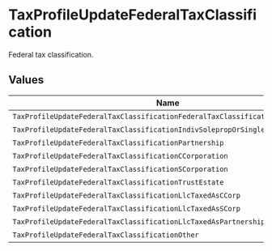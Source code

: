 # TaxProfileUpdateFederalTaxClassification

Federal tax classification.


## Values

| Name                                                                          | Value                                                                         |
| ----------------------------------------------------------------------------- | ----------------------------------------------------------------------------- |
| `TaxProfileUpdateFederalTaxClassificationFederalTaxClassificationUnspecified` | FEDERAL_TAX_CLASSIFICATION_UNSPECIFIED                                        |
| `TaxProfileUpdateFederalTaxClassificationIndivSolepropOrSinglememberllc`      | INDIV_SOLEPROP_OR_SINGLEMEMBERLLC                                             |
| `TaxProfileUpdateFederalTaxClassificationPartnership`                         | PARTNERSHIP                                                                   |
| `TaxProfileUpdateFederalTaxClassificationCCorporation`                        | C_CORPORATION                                                                 |
| `TaxProfileUpdateFederalTaxClassificationSCorporation`                        | S_CORPORATION                                                                 |
| `TaxProfileUpdateFederalTaxClassificationTrustEstate`                         | TRUST_ESTATE                                                                  |
| `TaxProfileUpdateFederalTaxClassificationLlcTaxedAsCCorp`                     | LLC_TAXED_AS_C_CORP                                                           |
| `TaxProfileUpdateFederalTaxClassificationLlcTaxedAsSCorp`                     | LLC_TAXED_AS_S_CORP                                                           |
| `TaxProfileUpdateFederalTaxClassificationLlcTaxedAsPartnership`               | LLC_TAXED_AS_PARTNERSHIP                                                      |
| `TaxProfileUpdateFederalTaxClassificationOther`                               | OTHER                                                                         |
